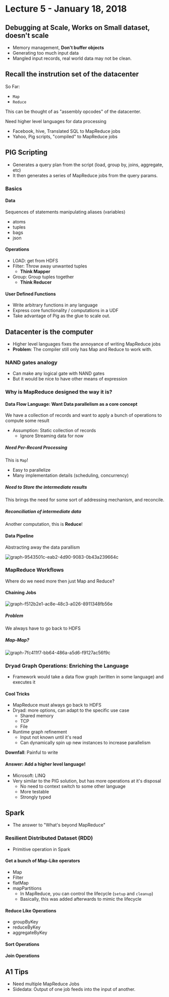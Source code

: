 # Lecture 5 - January 18, 2018

## Debugging at Scale, Works on Small dataset, doesn't scale
- Memory management, **Don't buffer objects**
- Generating too much input data
- Mangled input records, real world data may not be clean.

## Recall the instrution set of the datacenter
So Far:
- `Map`
- `Reduce`

This can be thought of as "assembly opcodes" of the datacenter.

Need higher level languages for data processing
- Facebook, hive, Translated SQL to MapReduce jobs
- Yahoo, Pig scripts, "compiled" to MapReduce jobs

## PIG Scripting
- Generates a query plan from the script (load, group by, joins, aggregate, etc)
- It then generates a series of MapReduce jobs from the query params.

### Basics

#### Data

Sequences of statements manipulating aliases (variables)
- atoms
- tuples
- bags
- json

#### Operations

- LOAD: get from HDFS
- Filter: Throw away unwanted tuples
  - **Think Mapper**
- Group: Group tuples together
  - **Think Reducer**

#### User Defined Functions
- Write arbitrary functions in any language
- Express core functionality / computations in a UDF
- Take advantage of Pig as the glue to scale out.

## Datacenter is the computer
- Higher level languages fixes the annoyance of writing MapReduce jobs
- **Problem**: The compiler still only has Map and Reduce to work with.

### NAND gates analogy
- Can make any logical gate with NAND gates
- But it would be nice to have other means of expression

### Why is MapReduce designed the way it is?

#### Data Flow Language: Want Data parallelism as a core concept
We have a collection of records and want to apply a bunch of operations to compute some result

- Assumption: Static collection of records
  - Ignore Streaming data for now

##### Need Per-Record Processing
This is `Map`!
- Easy to parallelize
- Many implementation details (scheduling, concurrency)

##### Need to Store the intermediate results
This brings the need for some sort of addressing mechanism, and reconcile.

##### Reconciliation of intermediate data
Another computation, this is **Reduce**!

#### Data Pipeline
Abstracting away the data parallism


![graph-9543501c-eab2-4d90-9083-0b43a239664c](data/lecture5/graph-9543501c-eab2-4d90-9083-0b43a239664c.svg)

### MapReduce Workflows
Where do we need more then just Map and Reduce?

#### Chaining Jobs

![graph-f512b2e1-ac8e-48c3-a026-8911348fb56e](data/lecture5/graph-f512b2e1-ac8e-48c3-a026-8911348fb56e.svg)

##### Problem
We always have to go back to HDFS

##### Map-Map?

![graph-7fc411f7-bb64-486a-a5d6-f9127ac56f9c](data/lecture5/graph-7fc411f7-bb64-486a-a5d6-f9127ac56f9c.svg)

### Dryad Graph Operations: Enriching the Language
- Framework would take a data flow graph (written in some language) and executes it

#### Cool Tricks
- MapReduce must always go back to HDFS
- Dryad: more options, can adapt to the specific use case
  - Shared memory
  - TCP
  - File
- Runtime graph refinement
  - Input not known until it's read
  - Can dynamically spin up new instances to increase parallelism

**Downfall**: Painful to write

#### Answer: Add a higher level language!
- Microsoft: LINQ
- Very similar to the PIG solution, but has more operations at it's disposal
  - No need to context switch to some other language
  - More testable
  - Strongly typed

## Spark
- The answer to "What's beyond MapReduce"

### Resilient Distributed Dataset (RDD)
- Primitive operation in Spark

#### Get a bunch of Map-Like operators
- Map
- Filter
- flatMap
- mapPartitions
  - In MapReduce, you can control the lifecycle (`setup` and `cleanup`)
  - Basically, this was added afterwards to mimic the lifecycle

#### Reduce Like Operations
- groupByKey
- reduceByKey
- aggregateByKey

#### Sort Operations

#### Join Operations

## A1 Tips
- Need multiple MapReduce Jobs
- Sidedata: Output of one job feeds into the input of another.


